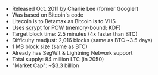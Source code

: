 <img data-src="img/logo-ltc.png" class="stretch">

<ul class="smaller">
	<li class="fragment">Released Oct. 2011 by Charlie Lee (former Googler)</li>
	<li class="fragment">Was based on Bitcoin's code</li>
	<li class="fragment">Litecoin is to Betamax as Bitcoin is to VHS</li>
	<li class="fragment">Uses <a href="https://en.wikipedia.org/wiki/Scrypt" target="_blank" rel="noopener noreferrer">scrypt</a> for POW (memory-bound; KDF)</li>
	<li class="fragment">Target block time: 2.5 minutes (4x faster than BTC)</li>
	<li class="fragment">Difficulty readjust: 2,016 blocks (same as BTC ~3.5 days)</li>
	<li class="fragment">1 MB block size (same as BTC)</li>
	<li class="fragment">Already has SegWit &amp; Lightning Network support</li>
	<li class="fragment">Total supply: 84 million LTC (in 2050)</li>
	<li class="fragment">"Market Cap": ~$3.3 billion</li>
</ul>